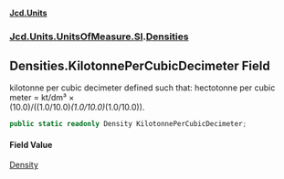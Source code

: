 #### [Jcd.Units](index.md 'index')
### [Jcd.Units.UnitsOfMeasure.SI](Jcd.Units.UnitsOfMeasure.SI.md 'Jcd.Units.UnitsOfMeasure.SI').[Densities](Densities.md 'Jcd.Units.UnitsOfMeasure.SI.Densities')

## Densities.KilotonnePerCubicDecimeter Field

kilotonne per cubic decimeter defined such that: hectotonne per cubic meter = kt/dm³ ×  
(10.0)/((1.0/10.0)*(1.0/10.0)*(1.0/10.0)).

```csharp
public static readonly Density KilotonnePerCubicDecimeter;
```

#### Field Value
[Density](Density.md 'Jcd.Units.UnitTypes.Density')